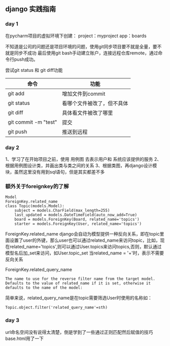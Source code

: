 ## django 实践指南
### day 1

在pycharm项目的虚拟环境下创建：
project：myproject
app：boards

不知道是公司的问题还是项目环境的问题，使用git同步项目要不就是全量，要不就是同步不成功
最后使用git bash手动建立账户，连接远程仓库remote，通过命令行push成功。

尝试git status 和 git diff功能

命令|功能
--|--
git add |增加文件到commit
git status|看哪个文件被改了，但不具体
git diff|具体看文件被改了哪里
git commit -m "test"|提交
git push | 推送到远程

### day 2
1、学习了在开始项目之前，使用 用例图 去表示用户和 系统应该提供的服务
2、根据用例图设计类，并画出类与类之间的关系
3、根据类图，再django设计模块，虽然这里没有用到sql语句，但是其实都差不多

### 额外关于foreignkey的了解
```
Model
ForeignKey.related_name
class Topic(models.Model):
    subject = models.CharField(max_length=255)
    last_updated = models.DateTimeField(auto_now_add=True)
    board = models.ForeignKey(Board, related_name='topics')
    starter = models.ForeignKey(User, related_name='topics')
```

ForeignKey.related_name
django会自动为模型提供一种反向关系，即在topic里面设置了user的外键，那么user也可以通过related_name来访问topic，比如，现在related_name='topics',则可以通过User.topics来访问topics,否则，默认通过模型名后加_set来访问，如User.topic_set
当related_name = '+'时，表示不需要反向关系

ForeignKey.related_query_name

	The name to use for the reverse filter name from the target model. Defaults to the value of related_name if it is set, otherwise it defaults to the name of the model:

简单来说，related_query_name是在topic需要筛选User时使用的名称如：

```
Topic.object.filter('related_query_name'=sth)
```

### day 3 
url命名空间没有说得太清楚，倒是学到了一些通过正则匹配然后赋值的技巧
base.html用了一下